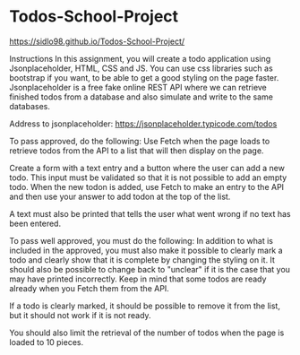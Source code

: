 # Todos-School-Project

https://sidlo98.github.io/Todos-School-Project/

Instructions
In this assignment, you will create a todo application using Jsonplaceholder, HTML, CSS and JS. You can use css libraries such as bootstrap if you want, to be able to get a good styling on the page faster. Jsonplaceholder is a free fake online REST API where we can retrieve finished todos from a database and also simulate and write to the same databases.

Address to jsonplaceholder: https://jsonplaceholder.typicode.com/todos

 

To pass approved, do the following:
Use Fetch when the page loads to retrieve todos from the API to a list that will then display on the page.
 

Create a form with a text entry and a button where the user can add a new todo. This input must be validated so that it is not possible to add an empty todo. When the new todon is added, use Fetch to make an entry to the API and then use your answer to add todon at the top of the list.
 

A text must also be printed that tells the user what went wrong if no text has been entered.
 

To pass well approved, you must do the following:
In addition to what is included in the approved, you must also make it possible to clearly mark a todo and clearly show that it is complete by changing the styling on it. It should also be possible to change back to "unclear" if it is the case that you may have printed incorrectly. Keep in mind that some todos are ready already when you Fetch them from the API.
 

If a todo is clearly marked, it should be possible to remove it from the list, but it should not work if it is not ready.
 

You should also limit the retrieval of the number of todos when the page is loaded to 10 pieces.
